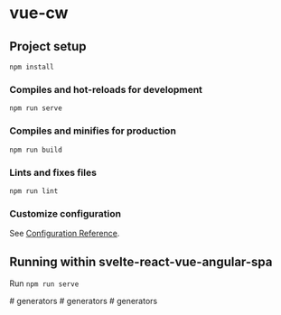 # vue-cw

## Project setup
```
npm install
```

### Compiles and hot-reloads for development
```
npm run serve
```

### Compiles and minifies for production
```
npm run build
```

### Lints and fixes files
```
npm run lint
```

### Customize configuration
See [Configuration Reference](https://cli.vuejs.org/config/).

## Running within svelte-react-vue-angular-spa

Run `npm run serve`

#   g e n e r a t o r s  
 #   g e n e r a t o r s  
 #   g e n e r a t o r s  
 